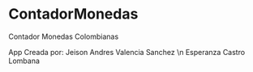 # ContadorMonedas
Contador Monedas Colombianas

App Creada por:
Jeison Andres Valencia Sanchez \n
Esperanza Castro Lombana
